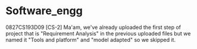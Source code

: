 # Software_engg
0827CS193D09 [CS-2]
Ma'am, we've already uploaded the first step of project that is "Requirement Analysis" in the previous uploaded files but we named it "Tools and platform" and "model adapted" so we skipped it.
